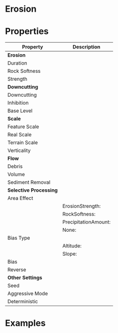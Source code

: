 # Erosion


# Properties


| Property | Description| 
| -------- | -----------|
| **Erosion** |  |
| Duration |  |
| Rock Softness |  |
| Strength |  |
| **Downcutting** |  |
| Downcutting |  |
| Inhibition |  |
| Base Level |  |
| **Scale** |  |
| Feature Scale |  |
| Real Scale |  |
| Terrain Scale |  |
| Verticality |  |
| **Flow** |  |
| Debris |  |
| Volume |  |
| Sediment Removal |  |
| **Selective Processing** |  |
| Area Effect |  |
| | ErosionStrength: <desc> |
| | RockSoftness: <desc> |
| | PrecipitationAmount: <desc> |
| | None: <desc> |
| Bias Type |  |
| | Altitude: <desc> |
| | Slope: <desc> |
| Bias |  |
| Reverse |  |
| **Other Settings** |  |
| Seed |  |
| Aggressive Mode |  |
| Deterministic |  |




# Examples
